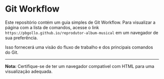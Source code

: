 # Git Workflow

Este repositório contém um guia simples de Git Workflow. Para visualizar a página com a lista de comandos, acesse o link `https://pbgollo.github.io/reprodutor-album-musical` em um navegador de sua preferência.

Isso fornecerá uma visão do fluxo de trabalho e dos principais comandos do Git.

---

**Nota:** Certifique-se de ter um navegador compatível com HTML para uma visualização adequada.
